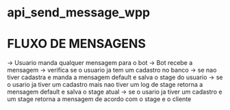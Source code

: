 # api_send_message_wpp

# FLUXO DE MENSAGENS

-> Usuario manda qualquer mensagem para o bot 
-> Bot recebe a mensagem 
-> verifica se o usuario ja tem um cadastro no banco -> se nao tiver cadastra e manda a mensagem default e salva o stage do usuario 
-> se o usario ja tiver um cadastro mais nao tiver um log de stage retorna a mensagem default e salva o stage atual
-> se o usario ja tiver um cadastro e um stage retorna a mensagem de acordo com o stage e o cliente
 